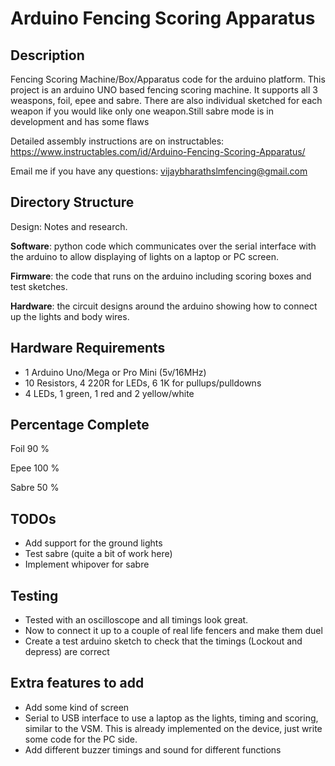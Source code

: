 # Arduino Fencing Scoring Apparatus


## Description

Fencing Scoring Machine/Box/Apparatus code for the arduino platform.
This project is an arduino UNO based fencing scoring machine. It supports all 3
weaspons, foil, epee and sabre. There are also individual sketched for each
weapon if you would like only one weapon.Still sabre mode is in development and has some flaws

Detailed assembly instructions are on instructables: 
https://www.instructables.com/id/Arduino-Fencing-Scoring-Apparatus/

Email me if you have any questions: vijaybharathslmfencing@gmail.com


## Directory Structure

Design: Notes and research. 

**Software**: python code which communicates over the serial interface with the
arduino to allow displaying of lights on a laptop or PC screen.

**Firmware**: the code that runs on the arduino including scoring boxes and test
sketches.

**Hardware**: the circuit designs around the arduino showing how to connect up the
lights and body wires.


## Hardware Requirements

 - 1 Arduino Uno/Mega or Pro Mini (5v/16MHz)
 - 10 Resistors, 4 220R for LEDs, 6 1K for pullups/pulldowns
 - 4 LEDs, 1 green, 1 red and 2 yellow/white


## Percentage Complete

Foil        90 %

Epee       100 %

Sabre       50 %


## TODOs

 - Add support for the ground lights
 - Test sabre (quite a bit of work here)
 - Implement whipover for sabre


## Testing

 - Tested with an oscilloscope and all timings look great.
 - Now to connect it up to a couple of real life fencers and make them duel
 - Create a test arduino sketch to check that the timings (Lockout and depress)
   are correct


## Extra features to add

 - Add some kind of screen
 - Serial to USB interface to use a laptop as the lights, timing and scoring,
   similar to the VSM. This is already implemented on the device, just write
   some code for the PC side.
 - Add different buzzer timings and sound for different functions
